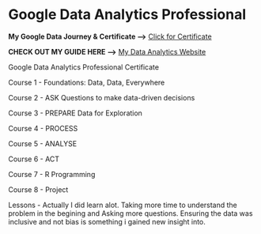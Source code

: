 # Google Data Analytics Professional 
**My Google Data Journey & Certificate -->** [Click for Certificate](https://github.com/michaelmaxi/GoogleDataAnalyst/blob/main/Course%208/Google%20Data%20Analytics%20Professional%20UV53YT73H8QM.pdf)


**CHECK OUT MY GUIDE HERE -->**  [My Data Analytics Website](https://sites.google.com/view/mydataanalytics/home)

Google Data Analytics Professional Certificate

Course 1 - Foundations: Data, Data, Everywhere

Course 2 - ASK Questions to make data-driven decisions

Course 3 - PREPARE Data for Exploration

Course 4 - PROCESS

Course 5 - ANALYSE

Course 6 - ACT

Course 7 - R Programming

Course 8 - Project

Lessons - Actually I did learn alot.  Taking more time to understand the problem in the begining and Asking more questions.  Ensuring the data was inclusive and not bias is something i gained new insight into.


